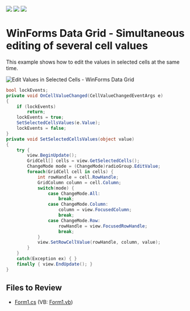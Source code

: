 <!-- default badges list -->
![](https://img.shields.io/endpoint?url=https://codecentral.devexpress.com/api/v1/VersionRange/128628324/13.1.4%2B)
[![](https://img.shields.io/badge/Open_in_DevExpress_Support_Center-FF7200?style=flat-square&logo=DevExpress&logoColor=white)](https://supportcenter.devexpress.com/ticket/details/E2779)
[![](https://img.shields.io/badge/📖_How_to_use_DevExpress_Examples-e9f6fc?style=flat-square)](https://docs.devexpress.com/GeneralInformation/403183)
<!-- default badges end -->
# WinForms Data Grid - Simultaneous editing of several cell values

This example shows how to edit the values ​​in selected cells at the same time.

![Edit Values in Selected Cells - WinForms Data Grid](https://raw.githubusercontent.com/DevExpress-Examples/how-to-edit-multiple-values-in-gridview-at-the-same-time-e2779/13.1.4+/media/ff30315e-29e4-4c71-9772-bd893bb6bab2.png)

```csharp
bool lockEvents;
private void OnCellValueChanged(CellValueChangedEventArgs e)
{
    if (lockEvents)
        return;
    lockEvents = true;
    SetSelectedCellsValues(e.Value);
    lockEvents = false;
}
private void SetSelectedCellsValues(object value)
{
    try {
        view.BeginUpdate();
        GridCell[] cells = view.GetSelectedCells();
        ChangeMode mode = (ChangeMode)radioGroup.EditValue;
        foreach(GridCell cell in cells) {
            int rowHandle = cell.RowHandle;
            GridColumn column = cell.Column;
            switch(mode) {
                case ChangeMode.All:
                    break;
                case ChangeMode.Column:
                    column = view.FocusedColumn;
                    break;
                case ChangeMode.Row:
                    rowHandle = view.FocusedRowHandle;
                    break;
            }
            view.SetRowCellValue(rowHandle, column, value);
        }
    }
    catch(Exception ex) { }
    finally { view.EndUpdate(); }
}
```


## Files to Review

* [Form1.cs](./CS/MultiSelectionEditingHelper.cs) (VB: [Form1.vb](./VB/MultiSelectionEditingHelper.vb))
